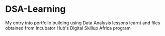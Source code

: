 # DSA-Learning
My entry into portfolio building using Data Analysis lessons learnt and files obtained from Incubator Hub's Digital Skillup Africa program
